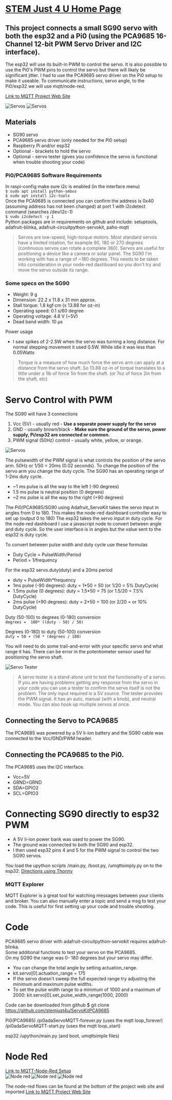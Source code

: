 <link rel="stylesheet" href="./images/sj4u.css"></link>

# [STEM Just 4 U Home Page](https://stemjust4u.com/)
## This project connects a small SG90 servo with both the esp32 and a Pi0 (using the PCA9685 16-Channel 12-bit PWM Servo Driver and I2C interface). 

The esp32 will use its built-in PWM to control the servo. It is also possible to use the Pi0's PWM pins to control the servo but there will likely be significant jitter. I had to use the PCA9685 servo driver on the Pi0 setup to make it useable. To communicate instructions, servo angle, to the Pi0/esp32 we will use mqtt/node-red.

[Link to MQTT Project Web Site](https://stemjust4u.com/ServoKitPCA9685)  

![Servos](images/RPi-servo.png#200x-150y-5rad)
![Servos](images/esp32-servo.png#200x-150y-5rad)

## Materials 
* SG90 servo
* PCA9685 servo driver (only needed for the Pi0 setup)
* Raspberry Pi and/or esp32
* Optional - brackets to hold the servo
* Optional - servo tester (gives you confidence the servo is functional when trouble shooting your code)
​​
### Pi0/PCA9685 Software Requirements​
In raspi-config make sure i2c is enabled (in the interface menu)  
`$ sudo apt install python-smbus`  
`$ sudo apt install i2c-tools`  
Once the PCA9685 is connected you can confirm the address is 0x40 (assuming address has not been changed) at port 1 with i2cdetect command (searches /dev/i2c-1)  
`$ sudo i2cdetect -y 1`  
​Python packages are in requirements on github and include: setuptools, adafruit-blinka, adafruit-circuitpython-servokit, paho-mqtt

>Servos are low-speed, high-torque motors. Most standard servos have a limited rotation, for example 90, 180 or 270 degrees (continuous servos can rotate a complete 360). Servos are useful for positioning a device like a camera or solar panel. The SG90 I'm working with has a range of ~180 degrees. This needs to be taken into consideration in your node-red dashboard so you don't try and move the servo outside its range.

### Some specs on the SG90
* Weight: 9 g
* Dimension: 22.2 x 11.8 x 31 mm approx.
* Stall torque: 1.8 kgf·cm (x 13.88 for oz-in)
* Operating speed: 0.1 s/60 degree
* Operating voltage: 4.8 V (~5V)
* Dead band width: 10 μs  

Power usage
* I saw spikes of 2-2.5W when the servo was turning a long distance. For normal stepping movement it used 0.5W. While idle it was less than 0.05Watts 

>Torque is a measure of how much force the servo arm can apply at a distance from the servo shaft. So 13.88 oz-in of torque translates to a little under a 1lb of force 1in from the shaft. (or 7oz of force 2in from the shaft, etc)

# Servo Control with PWM

The SG90 will have 3 connections
1. Vcc (5V) - usually red -  **Use a separate power supply for the servo**
2. GND - usually brown/black - **Make sure the ground of the servo, power supply, Pi/esp32 are connected or common.**
3. PWM signal (50Hz) control - usually white, yellow, or orange.

![Servos](images/SG90.png#200x-150y-5rad)

The pulsewidth of the PWM signal is what controls the position of the servo arm.
50Hz or 1/50 = 20ms (0.02 seconds). To change the position of the servo arm you change the duty cycle.
The SG90 has an operating range of 1-2ms duty cycle.
* ~1 ms pulse is all the way to the left (-90 degrees)
* 1.5 ms pulse is neutral position (0 degrees)
* ~2 ms pulse is all the way to the right (+90 degrees)

The Pi0/PCA9685/SG90 using Adafruit_ServoKit takes the servo input in angles from 0 to 180. This makes the node-red dashboard controller easy to set up (output 0 to 180)
The esp32 takes the servo input in duty cycle. For the node-red dashboard I use a javascript node to convert between angle and duty cycle. So the user interface is in angles but the value sent to the esp32 is duty cycle.

To convert between pulse width and duty cycle use these formulas
* Duty Cycle = PulseWidth/Period
* Period = 1/frequency  

For the esp32 servo.duty(duty) and a 20ms period
* duty = PulseWidth*frequency
* 1ms pulse (-90 degrees): duty = 1*50 = 50 (or 1/20 =  5% DutyCycle)
* 1.5ms pulse (0 degrees): duty = 1.5*50 = 75 (or 1.5/20 = 7.5% DutyCycle)
* 2ms pulse (+90 degrees): duty = 2*50 = 100 (or 2/20 = or 10% DutyCycle)


Duty (50-100) to degrees (0-180) conversion  
`degrees =  180* ((duty - 50) / 50)`

Degrees (0-180) to duty (50-100) conversion  
`duty = 50 + (50 * (degrees / 180)`


You will need to do some trail-and-error with your specific servo and what range it has. There can be error in the potentiometer sensor used for positioning the servo shaft. 

![Servo Tester](images/servo-tester.gif#125sq-right)
>A servo tester is a stand-alone unit to test the functionality of a servo. If you are having problems getting any response from the servo in your code you can use a tester to confirm the servo itself is not the problem. The only input required is a 5V source. The tester provides the PWM signal. It has an auto, manual (with a knob), and neutral mode. You can also hook up multiple servos at once.

## Connecting the Servo to PCA9685​
The PCA9685 was powered by a 5V li-ion battery and the SG90 cable was connected to the Vcc/GND/PWM header.

## Connecting the PCA9685 to the Pi0.  
The PCA9685 uses the I2C interface. 
* Vcc=5V
* GRND=GRND
* SDA=GPIO2
* SCL=GPIO3

# Connecting SG90 directly to esp32 PWM
* A 5V li-ion power bank was used to power the SG90.
* The ground was connected to both the SG90 and esp32.
* I then used esp32 pins 4 and 5 for the PWM signal to control the two SG90 servos.  

You load the upython scripts /main.py, /boot.py, /umqttsimply.py on to the esp32.  [Directions using Thonny](https://stemjust4u.com/esp32-esp8266)

### MQTT Explorer  
MQTT Explorer is a great tool for watching messages between your clients and broker. You can also manually enter a topic and send a msg to test your code. This is useful for first setting up your code and trouble shooting.

# Code
​​PCA9685 servo driver with adafruit-circuitpython-servokit requires adafruit-blinka.  
Some additional functions to test your servo on the PCA9685.  
On my SG90 the range was 0- 180 degrees but your servo may differ. 
* You can change the total angle by setting actuation_range.
* kit.servo[0].actuation_range = 175
* If the servo doesn't sweep the full expected range try adjusting the minimum and maximum pulse widths.
* To set the pulse width range to a minimum of 1000 and a maximum of 2000: kit.servo[0].set_pulse_width_range(1000, 2000)

Code can be downloaded from github
$ git clone https://github.com/stemjust4u/ServoKitPCA9685​

Pi0(PCA9685)
/pi0adaServoMQTT-forever.py (uses the mqtt loop_forever)
/pi0adaServoMQTT-start.py (uses the mqtt loop_start)

esp32
/upython/main.py (and boot, umqttsimple files)

# Node Red
[Link to MQTT-Node-Red Setup](https://stemjust4u.com/mqtt-influxdb-nodered-grafana)  
![Node red](images/nodered-servo-gui.gif#5rad)
![Node red](images/node-red-Pi0.png)
![Node red](images/node-red-esp32.png)

The node-red flows can be found at the bottom of the project web site and imported 
[Link to MQTT Project Web Site](https://stemjust4u.com/ServoKitPCA9685) 